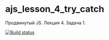 # ajs_lesson_4_try_catch
Продвинутый JS. Лекция 4. Задача 1. 

[![Build status](https://ci.appveyor.com/api/projects/status/1qc9x4pdk3jkq7bx?svg=true)](https://ci.appveyor.com/project/serviktor050/ajs-lesson-4-try-catch)
